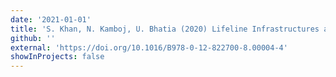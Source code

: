 ```yaml
---
date: '2021-01-01'
title: 'S. Khan, N. Kamboj, U. Bhatia (2020) Lifeline Infrastructures and Hydro‑climate Extremes: A Future Outlook, Climate Change and Extreme Events.'
github: ''
external: 'https://doi.org/10.1016/B978-0-12-822700-8.00004-4'
showInProjects: false
---
```

